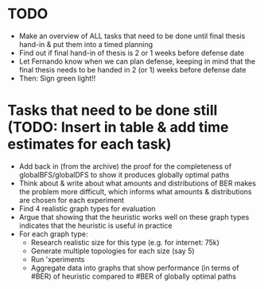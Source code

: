 
# TODO

- Make an overview of ALL tasks that need to be done until final thesis hand-in & put them into a timed planning
- Find out if final hand-in of thesis is 2 or 1 weeks before defense date
- Let Fernando know when we can plan defense, keeping in mind that the final thesis needs to be handed in 2 (or 1) weeks before defense date
- Then: Sign green light!!




# Tasks that need to be done still (TODO: Insert in table & add time estimates for each task)

- Add back in (from the archive) the proof for the completeness of globalBFS/globalDFS to show it produces globally optimal paths
- Think about & write about what amounts and distributions of BER makes the problem more difficult, which informs what amounts & distributions are chosen for each experiment
- Find 4 realistic graph types for evaluation
- Argue that showing that the heuristic works well on these graph types indicates that the heuristic is useful in practice
- For each graph type:
  - Research realistic size for this type (e.g. for internet: 75k)
  - Generate multiple topologies for each size (say 5)
  - Run 'xperiments
  - Aggregate data into graphs that show performance (in terms of #BER) of heuristic compared to #BER of globally optimal paths





